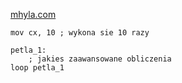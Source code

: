 [mhyla.com](https://mhyla.com/wia2-7/)

```Assembly
mov cx, 10 ; wykona sie 10 razy

petla_1:
    ; jakies zaawansowane obliczenia
loop petla_1
```

